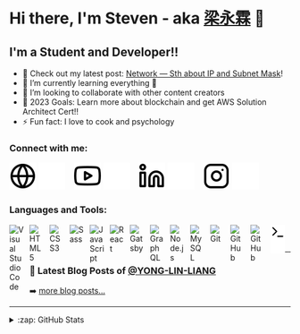 # Hi there, I'm Steven - aka [梁永霖][youtube] 👋 

## I'm a Student and Developer!!

- 🔭 Check out my latest post: [Network — Sth about IP and Subnet Mask](https://medium.com/@steven841221/network-sth-about-ip-subnet-mask-default-gateway-9239ffde91bb)!
- 🌱 I’m currently learning everything 🤣
- 👯 I’m looking to collaborate with other content creators
- 🥅 2023 Goals: Learn more about blockchain and get AWS Solution Architect Cert!!
- ⚡ Fun fact: I love to cook and psychology

### Connect with me:

[![website](./img/globe-light.svg)](https://codestackr.com#gh-light-mode-only)
[![website](./img/globe-dark.svg)](https://codestackr.com#gh-dark-mode-only)
&nbsp;&nbsp;
[![website](./img/youtube-light.svg)](https://www.youtube.com/@user-cp7fl1jl5e#gh-light-mode-only)
[![website](./img/youtube-dark.svg)](https://www.youtube.com/@user-cp7fl1jl5e#gh-light-mode-only#gh-dark-mode-only)
&nbsp;&nbsp;
[![website](./img/linkedin-light.svg)](https://www.linkedin.com/in/yong-lin-liang-9302b21a5/#gh-light-mode-only)
[![website](./img/linkedin-dark.svg)](https://www.linkedin.com/in/yong-lin-liang-9302b21a5/#gh-dark-mode-only)
&nbsp;&nbsp;
[![website](./img/instagram-light.svg)](https://www.instagram.com/ssnn8347028#gh-light-mode-only)
[![website](./img/instagram-dark.svg)](https://www.instagram.com/ssnn8347028#gh-dark-mode-only)

### Languages and Tools:

<img align="left" alt="Visual Studio Code" width="26px" src="https://cdn.jsdelivr.net/gh/devicons/devicon/icons/vscode/vscode-original.svg" style="padding-right:10px;" />
<img align="left" alt="HTML5" width="26px" src="https://cdn.jsdelivr.net/gh/devicons/devicon/icons/html5/html5-original.svg" style="padding-right:10px;" />
<img align="left" alt="CSS3" width="26px" src="https://cdn.jsdelivr.net/gh/devicons/devicon/icons/css3/css3-original.svg" style="padding-right:10px;" />
<img align="left" alt="Sass" width="26px" src="https://cdn.jsdelivr.net/gh/devicons/devicon/icons/sass/sass-original.svg" style="padding-right:10px;" />
<img align="left" alt="JavaScript" width="26px" src="https://cdn.jsdelivr.net/gh/devicons/devicon/icons/javascript/javascript-original.svg" style="padding-right:10px;" />
<img align="left" alt="React" width="26px" src="https://cdn.jsdelivr.net/gh/devicons/devicon/icons/react/react-original.svg" style="padding-right:10px;" />
<img align="left" alt="Gatsby" width="26px" src="https://cdn.jsdelivr.net/gh/devicons/devicon/icons/gatsby/gatsby-original.svg" style="padding-right:10px;" />
<img align="left" alt="GraphQL" width="26px" src="https://cdn.jsdelivr.net/gh/devicons/devicon/icons/graphql/graphql-plain.svg" style="padding-right:10px;" />
<img align="left" alt="Node.js" width="26px" src="https://cdn.jsdelivr.net/gh/devicons/devicon/icons/nodejs/nodejs-original.svg" style="padding-right:10px;" />
<img align="left" alt="MySQL" width="26px" src="https://cdn.jsdelivr.net/gh/devicons/devicon/icons/mysql/mysql-original.svg" style="padding-right:10px;" />
<img align="left" alt="Git" width="26px" src="https://cdn.jsdelivr.net/gh/devicons/devicon/icons/git/git-original.svg" style="padding-right:10px;" />
<img align="left" alt="GitHub" width="26px" src="https://user-images.githubusercontent.com/3369400/139447912-e0f43f33-6d9f-45f8-be46-2df5bbc91289.png" style="padding-right:10px;" />
<img align="left" alt="GitHub" width="26px" src="https://user-images.githubusercontent.com/3369400/139448065-39a229ba-4b06-434b-bc67-616e2ed80c8f.png" style="padding-right:10px;" />
<img align="left" alt="Terminal" width="26px" src="./img/terminal-light.svg" />
<img align="left" alt="Terminal" width="26px" src="./img/terminal-dark.svg" />

<br />
<br />

---

### 📕 Latest Blog Posts of [@YONG-LIN-LIANG][github]

<!-- MEDIUM:START -->
<!-- MEDIUM:END -->


➡️ [more blog posts...][medium]

---


<details>
  <summary>:zap: GitHub Stats</summary>

  <img align="left" alt="Steven's GitHub Stats" src="https://github-readme-stats.vercel.app/api?username=codeSTACKr&show_icons=true&hide_border=false&title_color=ff652f&icon_color=FFE400&bg_color=09131B&text_color=ffffff&border_color=0c1a25" />

</details>

[youtube]: https://www.youtube.com/channel/UC-todZ8Bzmb0yIzLJXHPgZQ
[instagram]: https://instagram.com/ssnn8347028
[linkedin]: https://www.linkedin.com/in/yong-lin-liang-9302b21a5/
[github]: https://github.com/YONG-LIN-LIANG
[medium]: https://medium.com/@steven841221